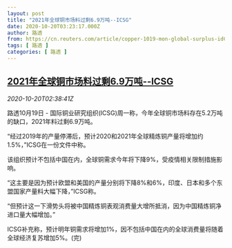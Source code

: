 ```yaml
---
layout: post
title: "2021年全球铜市场料过剩6.9万吨--ICSG"
date: 2020-10-20T03:23:17.000Z
author: 路透
from: https://cn.reuters.com/article/copper-1019-mon-global-surplus-idCNKBS2750BQ
tags: [ 路透 ]
categories: [ 路透 ]
---
```

<!--1603164197000-->
[2021年全球铜市场料过剩6.9万吨--ICSG](https://cn.reuters.com/article/copper-1019-mon-global-surplus-idCNKBS2750BQ)
------

<div>
<div><i>2020-10-20T02:38:41Z</i></div><p>路透10月19日 - 国际铜业研究组织(ICSG)周一称，今年全球铜市场料存在5.2万吨的缺口，2021年料过剩6.9万吨。</p><p>“经过2019年的产量停滞后，预计2020和2021年全球精炼铜产量将增加约1.5%，”ICSG在一份文件中称。</p><p>该组织预计不包括中国在内，全球铜需求今年将下降9%，受疫情相关限制措施影响。</p><p>“这主要是因为预计欧盟和美国的产量分别将下降8%和6%，印度、日本和多个东盟国家产量料大幅下降，”ICSG称。</p><p>“但预计这一下滑势头将被中国精炼铜表观消费量大增所抵消，因为中国精炼铜净进口量大幅增加。”</p><p>ICSG补充称，预计明年铜需求将增加1%，因不包括中国在内的全球消费量将随着全球经济复苏增加5%。(完)</p>
</div>
